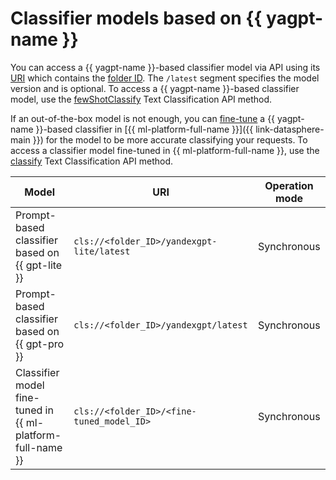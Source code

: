 # Classifier models based on {{ yagpt-name }}

You can access a {{ yagpt-name }}-based classifier model via API using its [URI](https://en.wikipedia.org/wiki/URI) which contains the [folder ID](../../../resource-manager/operations/folder/get-id.md). The `/latest` segment specifies the model version and is optional. To access a {{ yagpt-name }}-based classifier model, use the [fewShotClassify](../../text-classification/api-ref/TextClassification/fewShotClassify.md) Text Classification API method.

If an out-of-the-box model is not enough, you can [fine-tune](../../../datasphere/concepts/models/foundation-models.md#classifier-training) a {{ yagpt-name }}-based classifier in [{{ ml-platform-full-name }}]({{ link-datasphere-main }}) for the model to be more accurate classifying your requests. To access a classifier model fine-tuned in {{ ml-platform-full-name }}, use the [classify](../../text-classification/api-ref/TextClassification/classify.md) Text Classification API method.

| Model | URI | Operation mode |
|---|---|---|
| Prompt-based classifier based on {{ gpt-lite }} | `cls://<folder_ID>/yandexgpt-lite/latest` | Synchronous |
| Prompt-based classifier based on {{ gpt-pro }} | `cls://<folder_ID>/yandexgpt/latest` | Synchronous |
| Classifier model fine-tuned in {{ ml-platform-full-name }} | `cls://<folder_ID>/<fine-tuned_model_ID>` | Synchronous |